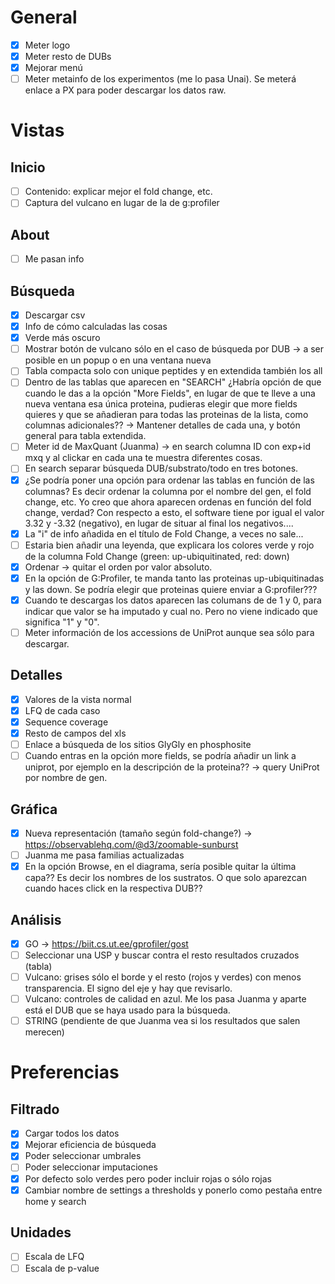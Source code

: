 # General

* [x] Meter logo
* [x] Meter resto de DUBs
* [x] Mejorar menú
* [ ] Meter metainfo de los experimentos (me lo pasa Unai). Se meterá enlace a PX para poder descargar los datos raw.

# Vistas

## Inicio

* [ ] Contenido: explicar mejor el fold change, etc.
* [ ] Captura del vulcano en lugar de la de g:profiler

## About

* [ ] Me pasan info

## Búsqueda

* [x] Descargar csv
* [x] Info de cómo calculadas las cosas
* [x] Verde más oscuro
* [ ] Mostrar botón de vulcano sólo en el caso de búsqueda por DUB -> a ser posible en un popup o en una ventana nueva
* [ ] Tabla compacta solo con unique peptides y en extendida también los all 
* [ ] Dentro de las tablas que aparecen en "SEARCH" ¿Habría opción de que cuando le das a la opción "More Fields", en lugar de que te lleve a una nueva ventana esa única proteina, pudieras elegir que more fields quieres y que se añadieran para todas las proteinas de la lista, como columnas adicionales?? -> Mantener detalles de cada una, y botón general para tabla extendida.
* [ ] Meter id de MaxQuant (Juanma) -> en search columna ID con exp+id mxq y al clickar en cada una te muestra diferentes cosas.
* [ ] En search separar búsqueda DUB/substrato/todo en tres botones.
* [x] ¿Se podría poner una opción para ordenar las tablas en función de las columnas? Es decir ordenar la columna por el nombre del gen, el fold change, etc. Yo creo que ahora aparecen ordenas en función del fold change, verdad? Con respecto a esto, el software tiene por igual el valor 3.32 y -3.32 (negativo), en lugar de situar al final los negativos....
* [x] La "i" de info añadida en el título de Fold Change, a veces no sale...
* [ ] Estaria bien añadir una leyenda, que explicara los colores verde y rojo de la columna Fold Change (green: up-ubiquitinated, red: down)
* [x] Ordenar -> quitar el orden por valor absoluto.
* [x] En la opción de G:Profiler, te manda tanto las proteinas up-ubiquitinadas y las down. Se podría elegir que proteinas quiere enviar a G:profiler???
* [x] Cuando te descargas los datos aparecen las columans de de 1 y 0, para indicar que valor se ha imputado y cual no. Pero no viene indicado que significa "1" y "0".
* [ ] Meter información de los accessions de UniProt aunque sea sólo para descargar.

## Detalles

* [x] Valores de la vista normal
* [x] LFQ de cada caso
* [x] Sequence coverage
* [x] Resto de campos del xls
* [ ] Enlace a búsqueda de los sitios GlyGly en phosphosite
* [ ] Cuando entras en la opción more fields, se podría añadir un link a uniprot, por ejemplo en la descripción de la proteina?? -> query UniProt por nombre de gen.

## Gráfica

* [x] Nueva representación (tamaño según fold-change?) -> https://observablehq.com/@d3/zoomable-sunburst
* [ ] Juanma me pasa familias actualizadas
* [x] En la opción Browse, en el diagrama, sería posible quitar la última capa?? Es decir los nombres de los sustratos. O que solo aparezcan cuando haces click en la respectiva DUB??

## Análisis

* [x] GO -> https://biit.cs.ut.ee/gprofiler/gost
* [ ] Seleccionar una USP y buscar contra el resto resultados cruzados (tabla)
* [ ] Vulcano: grises sólo el borde y el resto (rojos y verdes) con menos transparencia. El signo del eje y hay que revisarlo.
* [ ] Vulcano: controles de calidad en azul. Me los pasa Juanma y aparte está el DUB que se haya usado para la búsqueda.
* [ ] STRING (pendiente de que Juanma vea si los resultados que salen merecen)

# Preferencias

## Filtrado

* [x] Cargar todos los datos
* [x] Mejorar eficiencia de búsqueda
* [x] Poder seleccionar umbrales
* [ ] Poder seleccionar imputaciones
* [x] Por defecto solo verdes pero poder incluir rojas o sólo rojas
* [x] Cambiar nombre de settings a thresholds y ponerlo como pestaña entre home y search

## Unidades

* [ ] Escala de LFQ
* [ ] Escala de p-value